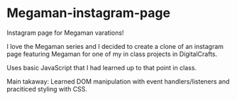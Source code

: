 # Megaman-instagram-page
Instagram page for Megaman varations!


I love the Megaman series and I decided to create a clone of an instagram page featuring Megaman for one of my in class projects in DigitalCrafts.

Uses basic JavaScript that I had learned up to that point in class. 


Main takaway: Learned DOM manipulation with event handlers/listeners and praciticed styling with CSS.
